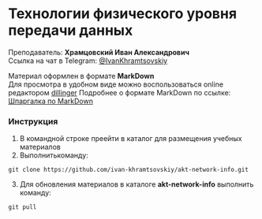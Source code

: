 # Технологии физического уровня передачи данных
Преподаватель: **Храмцовский Иван Александрович**  
Ссылка на чат в Telegram: [@IvanKhramtsovskiy](https://t.me/IvanKhramtsovskiy)  

Материал оформлен в формате **MarkDown**  
Для просмотра в удобном виде можно воспользоваться online редактором [dillinger](https://dillinger.io/) 
Подробнее о формате MarkDown по ссылке: [Шпаргалка по MarkDown](https://texterra.ru/blog/ischerpyvayushchaya-shpargalka-po-sintaksisu-razmetki-markdown-na-zametku-avtoram-veb-razrabotchikam.html)


### Инструкция
1. В командной строке преейти в каталог для размещения учебных материалов
2. Выполнитькоманду:
```shell
git clone https://github.com/ivan-khramtsovskiy/akt-network-info.git
```
3. Для обновления материалов в каталоге **akt-network-info** выполнить команду: 
```shell
git pull
```